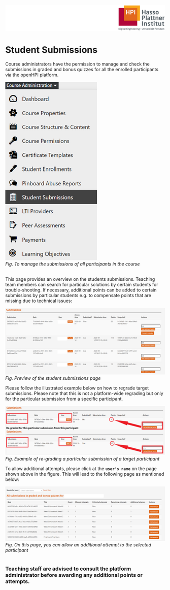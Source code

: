 ![HPI Logo](../../img/HPI_Logo.png)

# Student Submissions

Course administrators have the permission to manage and check the submissions in graded and bonus quizzes for all the enrolled participants via the openHPI platform.  

![Student Submission Admin](../../img/features/coursemanagement/student_submit.png)  
*Fig. To manage the submissions of all participants in the course*  
<br>

This page provides an overview on the students submissions. Teaching team members can search for particular solutions by certain students for trouble-shooting. If necessary, additional points can be added to certain submissions by particular students e.g. to compensate points that are missing due to technical issues:  

![Student Submission](../../img/features/coursemanagement/st_submit.png)  
*Fig. Preview of the student submissions page*  

Please follow the illustrated example below on how to regrade target submissions. Please note that this is not a platform-wide regrading but only for the particular submission from a specific participant.  

![Regrade example](../../img/features/coursemanagement/regrade.png)  
*Fig. Example of re-grading a particular submission of a target participant*  


To allow additional attempts, please click at the **`user's name`** on the page shown above in the figure. This will lead to the following page as mentioned below:   

![Submission details](../../img/features/coursemanagement/st_en_submit.png)  
*Fig. On this page, you can allow an additional attempt to the selected participant*  
<br>  

### Teaching staff are advised to consult the platform administrator before awarding any additional points or attempts.

